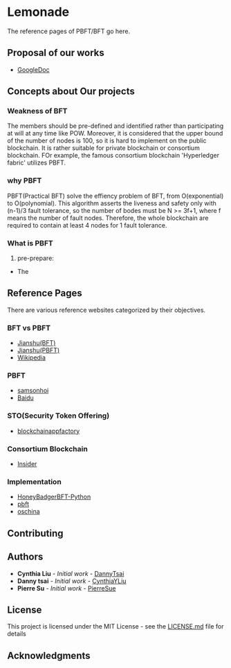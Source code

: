 # Lemonade

The  reference pages of PBFT/BFT go here.


## Proposal of our works
* [GoogleDoc](https://docs.google.com/document/d/1ZApj2F91H3XlKshC2FbxyRc39nQODNzGCMPabv3QAhE/edit?fbclid=IwAR0j2m9nXTKY7zaGl7bshuHgs3M6v_-9oztuuhc_9ooqvWoqJfTMNJhpB7E)

## Concepts about Our projects

### Weakness of BFT
The members should be pre-defined and identified rather than participating at will at any time like POW. Moreover, it is considered that the upper bound of the number of nodes is 100, so it is hard to implement on the public blockchain. It is rather suitable for private blockchain or consortium blockchain. FOr example, the famous consortium blockchain 'Hyperledger fabric' utilizes PBFT. 

### why PBFT
PBFT(Practical BFT) solve the effiency problem of BFT, from O(exponential) to O(polynomial). This algorithm asserts the liveness and safety only with (n-1)/3 fault tolerance, so the number of bodes must be N >= 3f+1, where f means the number of fault nodes. Therefore, the whole blockchain are required to contain at least 4 nodes for 1 fault tolerance.

### What is PBFT
1. pre-prepare:
  * The

## Reference Pages

There are various reference websites categorized by their objectives. 

### BFT vs PBFT
* [Jianshu(BFT)](https://www.jianshu.com/p/5d10cf62d942?fbclid=IwAR3fbBwpbP7Fp3q_Q62EzZozlktIVotQzdpi3g55kdSVsgfoPhR9_oPmmS8)
* [Jianshu(PBFT)](https://www.jianshu.com/p/fb5edf031afd)
* [Wikipedia](https://zh.wikipedia.org/wiki/%E6%8B%9C%E5%8D%A0%E5%BA%AD%E5%B0%86%E5%86%9B%E9%97%AE%E9%A2%98)

### PBFT
* [samsonhoi](https://www.samsonhoi.com/570/blockchain-pbft?fbclid=IwAR09yIO8ZefBw4HyDpDH-9qYwobxeDchqhO-SX5O4DEpQki-rMz3N6BUqfA)
* [Baidu](https://baike.baidu.com/item/%E6%8B%9C%E5%8D%A0%E5%BA%AD%E5%B0%86%E5%86%9B%E9%97%AE%E9%A2%98?fbclid=IwAR3hlrfV8X5zhO_Dfa6BBHfzfdHOsEjIU-_XbuuQS2ZrqCk5x3DWqpKSTEQ)

### STO(Security Token Offering)
* [blockchainappfactory](https://www.blockchainappfactory.com/security-token-offering-services)

### Consortium Blockchain
* [Insider](https://www.inside.com.tw/article/14233-consortium-blockchain-b2b-bitcoin-peer?fbclid=IwAR0e4Ih6ALkTQ2l6hjSzPh9-seJCxZ5NHoyacIxe3D-lgyyeHnN3hgt9Cws)

### Implementation
* [HoneyBadgerBFT-Python](https://github.com/initc3/HoneyBadgerBFT-Python/)
* [pbft](https://github.com/luckydonald/pbft)
* [oschina](https://my.oschina.net/andylo25/blog/1831043)


## Contributing


## Authors

* **Cynthia Liu** - *Initial work* - [DannyTsai](https://github.com/Chung-Hung)
* **Danny tsai** - *Initial work* - [CynthiaYLiu](https://github.com/CynthiaYLiu)
* **Pierre Su** - *Initial work* - [PierreSue](https://github.com/PierreSue)

## License

This project is licensed under the MIT License - see the [LICENSE.md](LICENSE.md) file for details

## Acknowledgments

